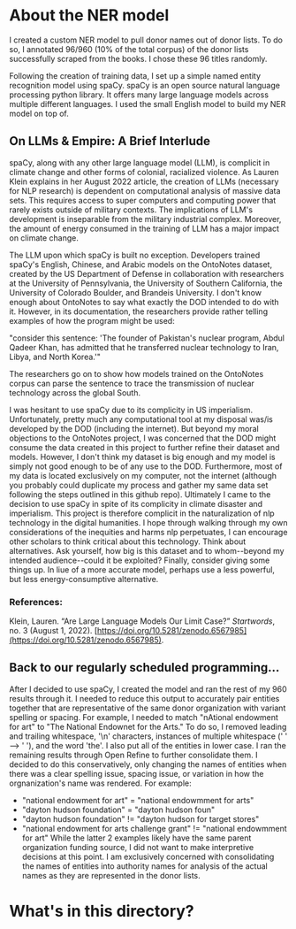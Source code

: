 # About the NER model

I created a custom NER model to pull donor names out of donor lists. To do so, I annotated 96/960 (10% of the total corpus) of the donor lists successfully scraped from the books. I chose these 96 titles randomly. 

Following the creation of training data, I set up a simple named entity recognition model using spaCy. spaCy is an open source natural language processing python library. It offers many large language models across multiple different languages. I used the small English model to build my NER model on top of. 

## On LLMs & Empire: A Brief Interlude

spaCy, along with any other large language model (LLM),  is complicit in climate change and other forms of colonial, racialized violence. As Lauren Klein explains in her August 2022 article, the creation of LLMs (necessary for NLP research) is dependent on computational analysis of massive data sets. This requires access to super computers and computing power that rarely exists outside of military contexts. The implications of LLM's development is inseparable from the military industrial complex. Moreover, the amount of energy consumed in the training of LLM has a major impact on climate change. 

The LLM upon which spaCy is built no exception. Developers trained spaCy's English, Chinese, and Arabic models on the OntoNotes dataset, created by the US Department of Defense in collaboration with researchers at the University of Pennsylvania, the University of Southern California, the University of Colorado Boulder, and Brandeis University. I don't know enough about OntoNotes to say what exactly the DOD intended to do with it. However, in its documentation, the researchers provide rather telling examples of how the program might be used: 

"consider this sentence: 'The founder of Pakistan's nuclear program, Abdul Qadeer Khan, has admitted that he transferred nuclear technology to Iran, Libya, and North Korea.'"

The researchers go on to show how models trained on the OntoNotes corpus can parse the sentence to trace the transmission of nuclear technology across the global South. 

  I was hesitant to use spaCy due to its complicity in US imperialism. Unfortunately, pretty much any computational tool at my disposal was/is developed by the DOD (including the internet). But beyond my moral objections to the OntoNotes project, I was concerned that the DOD might consume the data created in this project to further refine their dataset and models. However, I don't think my dataset is big enough and my model is simply not good enough to be of any use to the DOD. Furthermore, most of my data is located exclusively on my computer, not the internet (although you probably could duplicate my process and gather my same data set following the steps outlined in this github repo).
  Ultimately I came to the decision to use spaCy in spite of its complicity in climate disaster and imperialism. This project is therefore complicit in the naturalization of nlp technology in the digital humanities. I hope through walking through my own considerations of the inequities and harms nlp perpetuates, I can encourage other scholars to think critical about this technology. Think about alternatives. Ask yourself, how big is this dataset and to whom--beyond my intended audience--could it be exploited? Finally, consider giving some things up. In liue of a more accurate model, perhaps use a less powerful, but less energy-consumptive alternative. 

### References:
Klein, Lauren. “Are Large Language Models Our Limit Case?” _Startwords_, no. 3 (August 1, 2022). [https://doi.org/10.5281/zenodo.6567985](https://doi.org/10.5281/zenodo.6567985).

## Back to our regularly scheduled programming...
After I decided to use spaCy, I created the model and ran the rest of my 960 results through it. I needed to reduce this output to accurately pair entities together that are representative of the same donor organization with variant spelling or spacing. For example, I needed to match "nAtional endowment for art" to "The National Endownet for the Arts." To do so, I removed leading and trailing whitespace, '\n' characters, instances of multiple whitespace ('  ' --> ' '), and the word 'the'. I also put all of the entities in lower case. I ran the remaining results through Open Refine to further consolidate them. I decided to do this conservatively, only changing the names of entities when there was a clear spelling issue, spacing issue, or variation in how the orgnanization's name was rendered. For example: 
- "national endowment for art" = "national endowmment for arts"
- "dayton hudson foundation" = "dayton hudson foun"
- "dayton hudson foundation" != "dayton hudson for target stores" 
- "national endowment for arts challenge grant" != "national endowmment for art"
While the latter 2 examples likely have the same parent organization funding source, I did not want to make interpretive decisions at this point. I am exclusively concerned with consolidating the names of entities into authority names for analysis of the actual names as they are represented in the donor lists. 

# What's in this directory?

